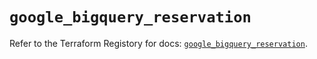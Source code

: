 # `google_bigquery_reservation`

Refer to the Terraform Registory for docs: [`google_bigquery_reservation`](https://registry.terraform.io/providers/hashicorp/google-beta/4.63.0/docs/resources/google_bigquery_reservation).
